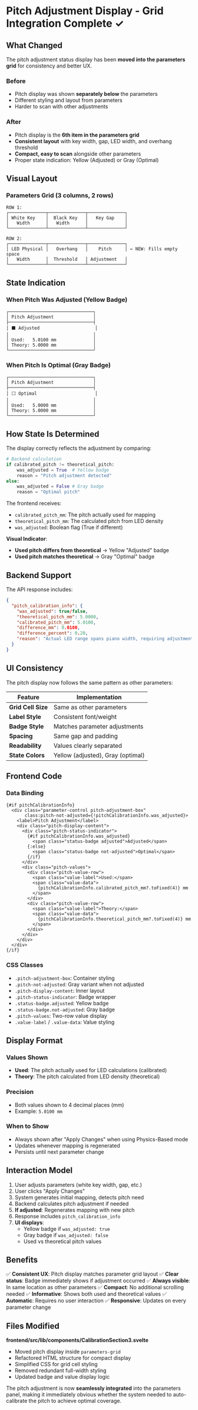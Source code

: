 # Pitch Adjustment Display - Grid Integration Complete ✓

## What Changed

The pitch adjustment status display has been **moved into the parameters grid** for consistency and better UX.

### Before
- Pitch display was shown **separately below** the parameters
- Different styling and layout from parameters
- Harder to scan with other adjustments

### After
- Pitch display is the **6th item in the parameters grid**
- **Consistent layout** with key width, gap, LED width, and overhang threshold
- **Compact, easy to scan** alongside other parameters
- Proper state indication: Yellow (Adjusted) or Gray (Optimal)

## Visual Layout

### Parameters Grid (3 columns, 2 rows)
```
ROW 1:
┌──────────────┬──────────────┬──────────────┐
│ White Key    │  Black Key   │   Key Gap    │
│   Width      │   Width      │              │
└──────────────┴──────────────┴──────────────┘

ROW 2:
┌──────────────┬──────────────┬──────────────┐
│ LED Physical │   Overhang   │    Pitch     │ ← NEW: Fills empty space
│   Width      │  Threshold   │ Adjustment   │
└──────────────┴──────────────┴──────────────┘
```

## State Indication

### When Pitch Was Adjusted (Yellow Badge)
```
┌────────────────────────────────┐
│ Pitch Adjustment               │
├────────────────────────────────┤
│ ⬛ Adjusted                     │
│                                │
│ Used:   5.0100 mm              │
│ Theory: 5.0000 mm              │
└────────────────────────────────┘
```

### When Pitch Is Optimal (Gray Badge)
```
┌────────────────────────────────┐
│ Pitch Adjustment               │
├────────────────────────────────┤
│ ⬜ Optimal                      │
│                                │
│ Used:   5.0000 mm              │
│ Theory: 5.0000 mm              │
└────────────────────────────────┘
```

## How State Is Determined

The display correctly reflects the adjustment by comparing:

```python
# Backend calculation
if calibrated_pitch != theoretical_pitch:
    was_adjusted = True  # Yellow badge
    reason = "Pitch adjustment detected"
else:
    was_adjusted = False # Gray badge  
    reason = "Optimal pitch"
```

The frontend receives:
- `calibrated_pitch_mm`: The pitch actually used for mapping
- `theoretical_pitch_mm`: The calculated pitch from LED density
- `was_adjusted`: Boolean flag (True if different)

**Visual Indicator**:
- **Used pitch differs from theoretical** → Yellow "Adjusted" badge
- **Used pitch matches theoretical** → Gray "Optimal" badge

## Backend Support

The API response includes:
```json
{
  "pitch_calibration_info": {
    "was_adjusted": true/false,
    "theoretical_pitch_mm": 5.0000,
    "calibrated_pitch_mm": 5.0100,
    "difference_mm": 0.0100,
    "difference_percent": 0.20,
    "reason": "Actual LED range spans piano width, requiring adjustment"
  }
}
```

## UI Consistency

The pitch display now follows the same pattern as other parameters:

| Feature | Implementation |
|---------|-----------------|
| **Grid Cell Size** | Same as other parameters |
| **Label Style** | Consistent font/weight |
| **Badge Style** | Matches parameter adjustments |
| **Spacing** | Same gap and padding |
| **Readability** | Values clearly separated |
| **State Colors** | Yellow (adjusted), Gray (optimal) |

## Frontend Code

### Data Binding
```svelte
{#if pitchCalibrationInfo}
  <div class="parameter-control pitch-adjustment-box" 
       class:pitch-not-adjusted={!pitchCalibrationInfo.was_adjusted}>
    <label>Pitch Adjustment</label>
    <div class="pitch-display-content">
      <div class="pitch-status-indicator">
        {#if pitchCalibrationInfo.was_adjusted}
          <span class="status-badge adjusted">Adjusted</span>
        {:else}
          <span class="status-badge not-adjusted">Optimal</span>
        {/if}
      </div>
      <div class="pitch-values">
        <div class="pitch-value-row">
          <span class="value-label">Used:</span>
          <span class="value-data">
            {pitchCalibrationInfo.calibrated_pitch_mm?.toFixed(4)} mm
          </span>
        </div>
        <div class="pitch-value-row">
          <span class="value-label">Theory:</span>
          <span class="value-data">
            {pitchCalibrationInfo.theoretical_pitch_mm?.toFixed(4)} mm
          </span>
        </div>
      </div>
    </div>
  </div>
{/if}
```

### CSS Classes
- `.pitch-adjustment-box`: Container styling
- `.pitch-not-adjusted`: Gray variant when not adjusted
- `.pitch-display-content`: Inner layout
- `.pitch-status-indicator`: Badge wrapper
- `.status-badge.adjusted`: Yellow badge
- `.status-badge.not-adjusted`: Gray badge
- `.pitch-values`: Two-row value display
- `.value-label` / `.value-data`: Value styling

## Display Format

### Values Shown
- **Used**: The pitch actually used for LED calculations (calibrated)
- **Theory**: The pitch calculated from LED density (theoretical)

### Precision
- Both values shown to 4 decimal places (mm)
- Example: `5.0100 mm`

### When to Show
- Always shown after "Apply Changes" when using Physics-Based mode
- Updates whenever mapping is regenerated
- Persists until next parameter change

## Interaction Model

1. User adjusts parameters (white key width, gap, etc.)
2. User clicks "Apply Changes"
3. System generates initial mapping, detects pitch need
4. Backend calculates pitch adjustment if needed
5. **If adjusted**: Regenerates mapping with new pitch
6. Response includes `pitch_calibration_info`
7. **UI displays**:
   - Yellow badge if `was_adjusted: true`
   - Gray badge if `was_adjusted: false`
   - Used vs theoretical pitch values

## Benefits

✅ **Consistent UX**: Pitch display matches parameter grid layout
✅ **Clear status**: Badge immediately shows if adjustment occurred
✅ **Always visible**: In same location as other parameters
✅ **Compact**: No additional scrolling needed
✅ **Informative**: Shows both used and theoretical values
✅ **Automatic**: Requires no user interaction
✅ **Responsive**: Updates on every parameter change

## Files Modified

**frontend/src/lib/components/CalibrationSection3.svelte**
- Moved pitch display inside `parameters-grid`
- Refactored HTML structure for compact display
- Simplified CSS for grid cell styling
- Removed redundant full-width styling
- Updated badge and value display logic

The pitch adjustment is now **seamlessly integrated** into the parameters panel, making it immediately obvious whether the system needed to auto-calibrate the pitch to achieve optimal coverage.
